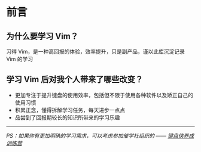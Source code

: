 # 前言

## 为什么要学习 Vim？

习得 Vim，是一种高回报的体验，效率提升，只是副产品，谨以此库沉淀记录 Vim 的学习

## 学习 Vim 后对我个人带来了哪些改变？

- 更加专注于提升键盘的使用效率，包括但不限于使用各种软件以及矫正自己的使用习惯
- 积累正念，懂得拆解学习任务，每天进步一点点
- 品尝到了回报期较长的知识所带来的学习乐趣

---

_PS：如果你有更加明确的学习需求，可以考虑参加催学社组织的 —— [键盘侠养成训练营](https://learn.cuixueshe.com/p/t_pc/goods_pc_detail/goods_detail/course_2Eo5kBtrovv2UqWVy75SmYZP6UM?app_id=appewiejl9g3764)_
